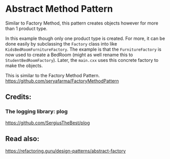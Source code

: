 # Abstract Method Pattern
Similar to Factory Method, this pattern creates objects however for more than 1 product type.

In this example though only one product type is created. For more, it can be done easily by subclassing the ```Factory``` class into like ```KidsBedRoomFurnitureFactory```.
The example is that the ```FurnitureFactory``` is now used to create a BedRoom (might as well rename this to ```StudentBedRoomFactory```).
Later, the ```main.cxx``` uses this concrete factory to make the objects.

This is similar to the Factory Method Pattern.
https://github.com/seryafarma/FactoryMethodPattern

## Credits:
### The logging library: plog
https://github.com/SergiusTheBest/plog

## Read also:
https://refactoring.guru/design-patterns/abstract-factory
